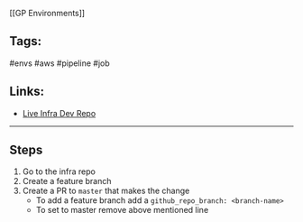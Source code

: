 [[GP Environments]]

## Tags:
#envs #aws #pipeline #job 

## Links:
- [Live Infra Dev Repo](https://github.com/globalization-partners/infrastructure-live-dev)

---

## Steps
1) Go to the infra repo
2) Create a feature branch
3) Create a PR to `master` that makes the change
	- To add a feature branch add a `github_repo_branch: <branch-name>`
	- To set to master remove above mentioned line
